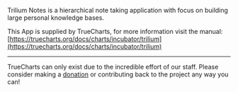 Trilium Notes is a hierarchical note taking application with focus on building large personal knowledge bases.


This App is supplied by TrueCharts, for more information visit the manual: [https://truecharts.org/docs/charts/incubator/trilium](https://truecharts.org/docs/charts/incubator/trilium)

---

TrueCharts can only exist due to the incredible effort of our staff.
Please consider making a [donation](https://truecharts.org/docs/about/sponsor) or contributing back to the project any way you can!
